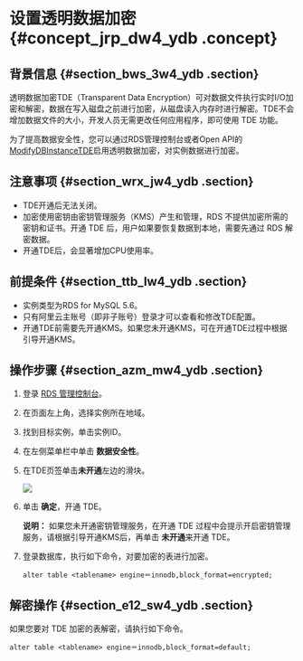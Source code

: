 # 设置透明数据加密 {#concept_jrp_dw4_ydb .concept}

## 背景信息 {#section_bws_3w4_ydb .section}

透明数据加密TDE（Transparent Data Encryption）可对数据文件执行实时I/O加密和解密，数据在写入磁盘之前进行加密，从磁盘读入内存时进行解密。TDE不会增加数据文件的大小，开发人员无需更改任何应用程序，即可使用 TDE 功能。

为了提高数据安全性，您可以通过RDS管理控制台或者Open API的[ModifyDBInstanceTDE](../cn.zh-CN/API参考/安全管理/ModifyDBInstanceTDE.md#)启用透明数据加密，对实例数据进行加密。

## 注意事项 {#section_wrx_jw4_ydb .section}

-   TDE开通后无法关闭。
-   加密使用密钥由密钥管理服务（KMS）产生和管理，RDS 不提供加密所需的密钥和证书。开通 TDE 后，用户如果要恢复数据到本地，需要先通过 RDS 解密数据。
-   开通TDE后，会显著增加CPU使用率。

## 前提条件 {#section_ttb_lw4_ydb .section}

-   实例类型为RDS for MySQL 5.6。
-   只有阿里云主账号（即非子账号）登录才可以查看和修改TDE配置。
-   开通TDE前需要先开通KMS。如果您未开通KMS，可在开通TDE过程中根据引导开通KMS。

## 操作步骤 {#section_azm_mw4_ydb .section}

1.  登录 [RDS 管理控制台](https://rds.console.aliyun.com/)。
2.  在页面左上角，选择实例所在地域。
3.  找到目标实例，单击实例ID。
4.  在左侧菜单栏中单击 **数据安全性**。
5.  在TDE页签单击**未开通**左边的滑块。

    ![](http://static-aliyun-doc.oss-cn-hangzhou.aliyuncs.com/assets/img/7950/15445945674151_zh-CN.png)

6.  单击 **确定**，开通 TDE。

    **说明：** 如果您未开通密钥管理服务，在开通 TDE 过程中会提示开启密钥管理服务，请根据引导开通KMS后，再单击 **未开通**来开通 TDE。

7.  登录数据库，执行如下命令，对要加密的表进行加密。

    ```
    alter table <tablename> engine＝innodb,block_format=encrypted;
    ```


## 解密操作 {#section_e12_sw4_ydb .section}

如果您要对 TDE 加密的表解密，请执行如下命令。

```
alter table <tablename> engine＝innodb,block_format=default;
```


